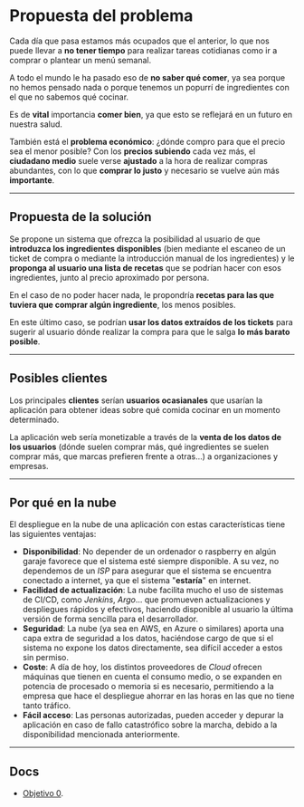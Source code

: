 # Propuesta del problema

Cada día que pasa estamos más ocupados que el anterior, lo que nos puede llevar a **no tener tiempo** para realizar tareas cotidianas como ir a comprar o plantear un menú semanal.

A todo el mundo le ha pasado eso de **no saber qué comer**, ya sea porque no hemos pensado nada o porque tenemos un popurrí de ingredientes con el que no sabemos qué cocinar.

Es de **vital** importancia **comer bien**, ya que esto se reflejará en un futuro en nuestra salud.

También está el **problema económico**: ¿dónde compro para que el precio sea el menor posible?
Con los **precios subiendo** cada vez más, el **ciudadano medio** suele verse **ajustado** a la hora de realizar compras abundantes, con lo que **comprar lo justo** y necesario se vuelve aún más **importante**.

---

## Propuesta de la solución

Se propone un sistema que ofrezca la posibilidad al usuario de que **introduzca los ingredientes disponibles** (bien mediante el escaneo de un ticket de compra o mediante la introducción manual de los ingredientes) y le **proponga al usuario una lista de recetas** que se podrían hacer con esos ingredientes, junto al precio aproximado por persona.

En el caso de no poder hacer nada, le propondría **recetas para las que tuviera que comprar algún ingrediente**, los menos posibles.

En este último caso, se podrían **usar los datos extraídos de los tickets** para sugerir al usuario dónde realizar la compra para que le salga **lo más barato posible**.

---

## Posibles clientes

Los principales **clientes** serían **usuarios ocasianales** que usarían la aplicación para obtener ideas sobre qué comida cocinar en un momento determinado.

La aplicación web sería monetizable a través de la **venta de los datos de los usuarios** (dónde suelen comprar más, qué ingredientes se suelen comprar más, que marcas prefieren frente a otras...) a organizaciones y empresas.

---

## Por qué en la nube

El despliegue en la nube de una aplicación con estas características tiene las siguientes ventajas:

* **Disponibilidad**: No depender de un ordenador o raspberry en algún garaje favorece que el sistema esté siempre disponible. A su vez, no dependemos de un *ISP* para asegurar que el sistema se encuentra conectado a internet, ya que el sistema "**estaría**" en internet.
* **Facilidad de actualización**: La nube facilita mucho el uso de sistemas de CI/CD, como *Jenkins*, *Argo*... que promueven actualizaciones y despliegues rápidos y efectivos, haciendo disponible al usuario la última versión de forma sencilla para el desarrollador.
* **Seguridad**: La nube (ya sea en AWS, en Azure o similares) aporta una capa extra de seguridad a los datos, haciéndose cargo de que si el sistema no expone los datos directamente, sea difícil acceder a estos sin permiso.
* **Coste**: A día de hoy, los distintos proveedores de *Cloud* ofrecen máquinas que tienen en cuenta el consumo medio, o se expanden en potencia de procesado o memoria si es necesario, permitiendo a la empresa que hace el despliegue ahorrar en las horas en las que no tiene tanto tráfico.
* **Fácil acceso**: Las personas autorizadas, pueden acceder y depurar la aplicación en caso de fallo catastrófico sobre la marcha, debido a la disponibilidad mencionada anteriormente.

---

## Docs

* [Objetivo 0](docs/objetivo0/git_config.md).